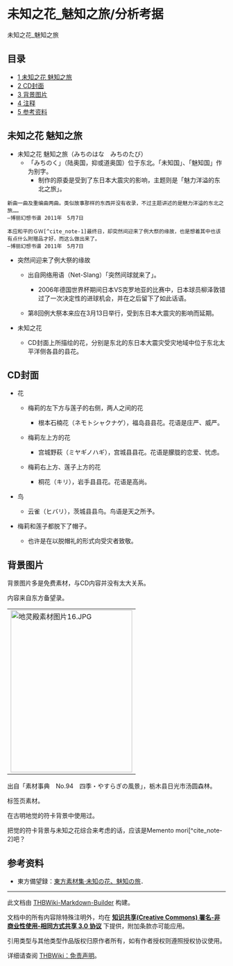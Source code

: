 # 未知之花_魅知之旅/分析考据

<!-- source html: G:\repos\THBWiki-Markdown-Builder\THBWikiMarkdown\Temp\main\1\17\ns0%3A%E6%9C%AA%E7%9F%A5%E4%B9%8B%E8%8A%B1_%E9%AD%85%E7%9F%A5%E4%B9%8B%E6%97%85%2F%E5%88%86%E6%9E%90%E8%80%83%E6%8D%AE.html -->

未知之花_魅知之旅


## 目录

- [1 未知之花 魅知之旅](#未知之花_魅知之旅)
- [2 CD封面](#CD封面)
- [3 背景图片](#背景图片)
- [4 注释](#注释)
- [5 参考资料](#参考资料)





## 未知之花 魅知之旅
- 未知之花 魅知之旅（みちのはな　みちのたび）
  - 「みちのく」（陆奥国，抑或道奥国）位于东北。「未知国」、「魅知国」作为别字。
    - 制作的原委是受到了东日本大震灾的影响，主题则是「魅力洋溢的东北之旅」。



```
新曲一曲及重编曲两曲。类似故事那样的东西并没有收录，不过主题讲述的是魅力洋溢的东北之旅……
―博丽幻想书谱 2011年　5月7日
```

```
本应和平的ＧＷ[^cite_note-1]最终日，却突然间迎来了例大祭的缘故，也是想着其中也该有点什么附赠品才好，而这么做出来了。
―博丽幻想书谱 2011年　5月7日
```

- 突然间迎来了例大祭的缘故
  - 出自网络用语（Net-Slang）「突然间球就来了」。
    - 2006年德国世界杯期间日本VS克罗地亚的比赛中，日本球员柳泽敦错过了一次决定性的进球机会，并在之后留下了如此话语。

  - 第8回例大祭本来应在3月13日举行，受到东日本大震灾的影响而延期。


- 未知之花
  - CD封面上所描绘的花，分别是东北的东日本大震灾受灾地域中位于东北太平洋侧各县的县花。



## CD封面
- 花
  - 梅莉的左下方与莲子的右侧，两人之间的花
    - 根本石楠花（ネモトシャクナゲ），福岛县县花。花语是庄严、威严。

  - 梅莉左上方的花
    - 宫城野萩（ミヤギノハギ），宫城县县花。花语是朦胧的恋爱、忧虑。

  - 梅莉右上方、莲子上方的花
    - 桐花（キリ），岩手县县花。花语是高尚。



- 鸟
  - 云雀（ヒバリ），茨城县县鸟。鸟语是天之所予。


- 梅莉和莲子都脱下了帽子。
  - 也许是在以脱帽礼的形式向受灾者致敬。



## 背景图片
  
背景图片多是免费素材，与CD内容并没有太大关系。  

  
  
内容来自东方备望录。
  


<table>
<tbody><tr>
<td><a href="./文件-地灵殿素材图片16.JPG.md" class="image"><img alt="地灵殿素材图片16.JPG" src="https://upload.thwiki.cc/thumb/c/c0/%E5%9C%B0%E7%81%B5%E6%AE%BF%E7%B4%A0%E6%9D%90%E5%9B%BE%E7%89%8716.JPG/280px-%E5%9C%B0%E7%81%B5%E6%AE%BF%E7%B4%A0%E6%9D%90%E5%9B%BE%E7%89%8716.JPG" decoding="async" loading="lazy" width="280" height="373" srcset="https://upload.thwiki.cc/c/c0/%E5%9C%B0%E7%81%B5%E6%AE%BF%E7%B4%A0%E6%9D%90%E5%9B%BE%E7%89%8716.JPG 1.5x" data-file-width="285" data-file-height="380"></a>
</td></tr></tbody></table>


  
出自「素材事典　No.94　四季・やすらぎの風景」，栃木县日光市汤圆森林。  

  
  
标签页素材。  

在古明地觉的符卡背景中使用过。  

把觉的符卡背景与未知之花综合来考虑的话，应该是Memento mori[^cite_note-2]吧？
  


[^cite_note-1]: Golden Week，黄金周


## 参考资料
- 東方備望録：[東方素材集·未知の花、魅知の旅](http://ohgosho.ehoh.net/sozai/zcd.htm)．





---

此文档由 [THBWiki-Markdown-Builder](https://github.com/Delsin-Yu/THBWiki-Markdown-Builder) 构建。

文档中的所有内容除特殊注明外，均在 [**知识共享(Creative Commons) 署名-非商业性使用-相同方式共享 3.0 协议**](https://creativecommons.org/licenses/by-sa/3.0/deed.zh-hans) 下提供，附加条款亦可能应用。

引用类型与其他类型作品版权归原作者所有，如有作者授权则遵照授权协议使用。

详细请查阅 [THBWiki：免责声明](https://thbwiki.cc/THBWiki:%E5%85%8D%E8%B4%A3%E5%A3%B0%E6%98%8E)。

